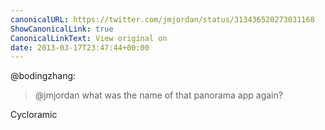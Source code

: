 ```yaml
---
canonicalURL: https://twitter.com/jmjordan/status/313436520273031168
ShowCanonicalLink: true
CanonicalLinkText: View original on
date: 2013-03-17T23:47:44+00:00
---
```

@bodingzhang:

> @jmjordan what was the name of that panorama app again?

Cycloramic